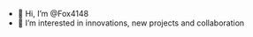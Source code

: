 - 👋 Hi, I’m @Fox4148
- 👀 I’m interested in innovations, new projects and collaboration

<!---
Fox4148/Fox4148 is a ✨ special ✨ repository because its `README.md` (this file) appears on your GitHub profile.
You can click the Preview link to take a look at your changes.
--->
